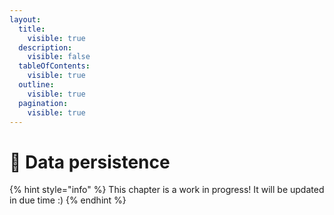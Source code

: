 ```yaml
---
layout:
  title:
    visible: true
  description:
    visible: false
  tableOfContents:
    visible: true
  outline:
    visible: true
  pagination:
    visible: true
---
```


# 🦆 Data persistence

{% hint style="info" %}
This chapter is a work in progress! It will be updated in due time :)&#x20;
{% endhint %}
